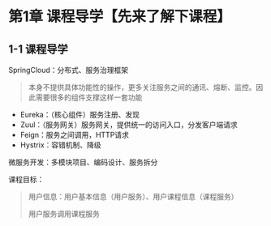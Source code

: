 # 第1章 课程导学【先来了解下课程】

## 1-1 课程导学

SpringCloud：分布式、服务治理框架

> 本身不提供具体功能性的操作，更多关注服务之间的通讯、熔断、监控。因此需要很多的组件支撑这样一套功能

- Eureka：（核心组件）服务注册、发现
- Zuul：（服务网关）服务网关，提供统一的访问入口，分发客户端请求
- Feign：服务之间调用，HTTP请求
- Hystrix：容错机制、降级

微服务开发：多模块项目、编码设计、服务拆分

课程目标：

> 用户信息：用户基本信息（用户服务）、用户课程信息（课程服务）
>
> 用户服务调用课程服务
